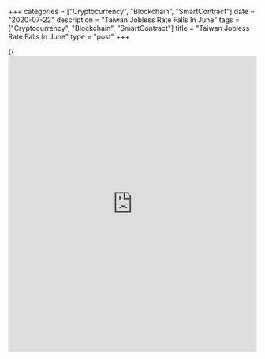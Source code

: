 +++
categories = ["Cryptocurrency", "Blockchain", "SmartContract"]
date = "2020-07-22"
description = "Taiwan Jobless Rate Falls In June"
tags = ["Cryptocurrency", "Blockchain", "SmartContract"]
title = "Taiwan Jobless Rate Falls In June"
type = "post"
+++

{{<iframe id="large-banner" src="https://www.bounty.group/#slide=23.0" width="100%" height="600" scrolling="no" style="border: 0px solid rgb(216, 221, 230); border-radius: 3px;">}}

Taiwan's unemployment rate decreased in June after rising in the
previous month, figures from the Directorate General of Budget,
Accounting and Statistics showed on Monday.

The non-adjusted unemployment rate fell to 3.96 percent in June from
4.07 percent in May. In the same month last year, the jobless rate was
3.73 percent.

The number of unemployed persons decreased by 13,000 to 473,000 in June
from 486,000 in the previous month. The figure increased by 28,000
persons from the same month last year.

Employment increased by 15,000 to 11.477 million in June from 11.462
million in the prior month. The figure decreased by 11,000 from a year
ago.

The seasonally adjusted jobless rate fell to 3.97 percent in June from
4.16 percent in the preceding month.

For comments and feedback [contact](https://www.playgroundfx.com/contact/): editorial@rtt[news](https://www.letsplayfx.com/blog/forex-news-website/).com

[Economic News][1]

 **What parts of the world are seeing the best (and worst) economic
performances lately? Click[here][2] to check out our [Econ Scorecard][2]
and find out! See up-to-the-moment [ranking](https://www.playgroundfx.com/blog/crypto-exchange-ranking/)s for the best and worst
performers in [GDP][3], [unemployment rate][4], [inflation][2] and much
more.**

   1. www.rtt[news](https://www.letsplayfx.com/blog/forex-news-website/).com/Content/EconomicNews.aspx
   2. www.rtt[news](https://www.letsplayfx.com/blog/forex-news-website/).com/economic-scorecard/world-rank/CPI/highest-performance.aspx
   3. www.rtt[news](https://www.letsplayfx.com/blog/forex-news-website/).com/economic-scorecard/world-rank/GDP/highest-performance.aspx
   4. www.rtt[news](https://www.letsplayfx.com/blog/forex-news-website/).com/economic-scorecard/world-rank/unemployment-rate/lowest-performance.aspx